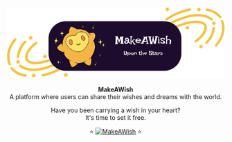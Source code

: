 
<p align="center">
  <img src="img/MakeAWishBanner.png" width="650"> 
</p>

<p align="center">
  <b>MakeAWish</b><br>
  A platform where users can share their wishes and dreams with the world.<br> 
</p>

<p align="center">
  Have you been carrying a wish in your heart? <br>
  It's time to set it free.
</p>

<p align="center">
  ⭐ <a href="https://belinda-hagen.github.io/MakeAWish-Website/" target="_blank"><img src="https://img.shields.io/badge/Vist%20Website-blue?style=for-the-badge&color=4B0082" alt="MakeAWish"/></a> ⭐
</p>




